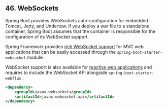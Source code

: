 ## 46. WebSockets

Spring Boot provides WebSockets auto-configuration for embedded Tomcat, Jetty, and Undertow. If you deploy a war file to a standalone container, Spring Boot assumes that the container is responsible for the configuration of its WebSocket support.

Spring Framework provides [rich WebSocket support](https://docs.spring.io/spring/docs/5.1.2.RELEASE/spring-framework-reference/web.html#websocket) for MVC web applications that can be easily accessed through the  `spring-boot-starter-websocket`  module.

WebSocket support is also available for [reactive web applications](https://docs.spring.io/spring/docs/5.1.2.RELEASE/spring-framework-reference/web-reactive.html#webflux-websocket) and requires to include the WebSocket API alongside  `spring-boot-starter-webflux` :

```xml
<dependency>
	<groupId>javax.websocket</groupId>
	<artifactId>javax.websocket-api</artifactId>
</dependency>
```
